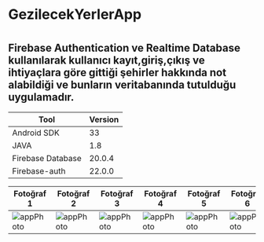 # GezilecekYerlerApp

#
## Firebase Authentication ve Realtime Database kullanılarak kullanıcı kayıt,giriş,çıkış ve  ihtiyaçlara göre gittiği şehirler hakkında not alabildiği ve bunların veritabanında tutulduğu uygulamadır.


| Tool              |Version |
| ---               | ---    | 
|   Android SDK     | 33     |
|   JAVA            | 1.8    | 
| Firebase Database | 20.0.4 | 
| Firebase-auth     | 22.0.0 |


| Fotoğraf 1 | Fotoğraf 2 | Fotoğraf 3 |  Fotoğraf 4| Fotoğraf 5 |  Fotoğraf 6|
| --- | --- | --- | --- | --- | --- |
| ![appPhoto](https://github.com/atakanbircan/GezilecekYerler-app/assets/57329064/e03d1058-de9c-4f24-bdbf-1b58776a8929) |![appPhoto](https://github.com/atakanbircan/GezilecekYerler-app/assets/57329064/fcefc4e5-1d8d-42be-aa50-af741676ed0f) |![appPhoto](https://github.com/atakanbircan/GezilecekYerler-app/assets/57329064/e260bde4-9e21-492a-8db2-e7406e4b863d) |![appPhoto](https://github.com/atakanbircan/GezilecekYerler-app/assets/57329064/57a617e8-f2eb-42bf-b264-54690c4ac699) |![appPhoto](https://github.com/atakanbircan/GezilecekYerler-app/assets/57329064/c9ce73db-e6de-40c5-94e9-a95e52f8646d) |![appPhoto](https://github.com/atakanbircan/GezilecekYerler-app/assets/57329064/a1df5769-fd6a-4a5c-865f-28983be2f244) |



















